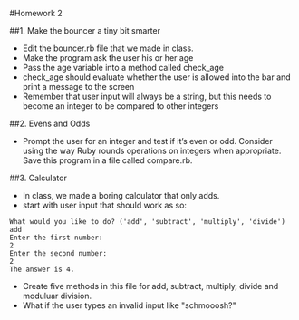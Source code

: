 #Homework 2

##1. Make the bouncer a tiny bit smarter

* Edit the bouncer.rb file that we made in class.
* Make the program ask the user his or her age
* Pass the age variable into a method called check_age
* check_age should evaluate whether the user is allowed into the bar and print a message to the screen
* Remember that user input will always be a string, but this needs to become an integer to be compared to other integers

##2. Evens and Odds
* Prompt the user for an integer and test if it’s even or odd. Consider using the way Ruby rounds operations on integers when appropriate. Save this program in a file called compare.rb.


##3. Calculator
* In class, we made a boring calculator that only adds.
* start with user input that should work as so:
````
What would you like to do? ('add', 'subtract', 'multiply', 'divide')
add
Enter the first number:
2
Enter the second number:
2
The answer is 4.
````
* Create five methods in this file for add, subtract, multiply, divide and
  moduluar division.
* What if the user types an invalid input like "schmooosh?"
